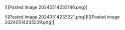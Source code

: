 ![[Pasted image 20240514233146.png]]

![[Pasted image 20240514233221.png]]![[Pasted image 20240514233239.png]]
